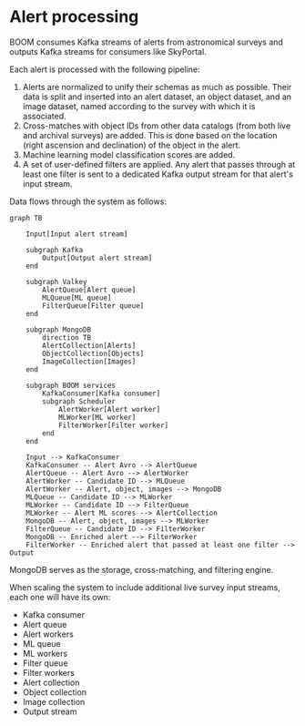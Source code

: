 # Alert processing

BOOM consumes Kafka streams of alerts from astronomical surveys
and outputs Kafka streams for consumers like SkyPortal.

Each alert is processed with the following pipeline:

1. Alerts are normalized to unify their schemas as much as possible.
   Their data is split and inserted into an alert dataset,
   an object dataset, and an image dataset, named according to the survey
   with which it is associated.
2. Cross-matches with object IDs from other data catalogs
   (from both live and archival surveys) are added.
   This is done based on the location (right ascension and declination)
   of the object in the alert.
3. Machine learning model classification scores are added.
4. A set of user-defined filters are applied.
   Any alert that passes through at least one filter is sent
   to a dedicated Kafka output stream for that alert's input stream.

Data flows through the system as follows:

```mermaid
graph TB

    Input[Input alert stream]

    subgraph Kafka
        Output[Output alert stream]
    end

    subgraph Valkey
        AlertQueue[Alert queue]
        MLQueue[ML queue]
        FilterQueue[Filter queue]
    end

    subgraph MongoDB
        direction TB
        AlertCollection[Alerts]
        ObjectCollection[Objects]
        ImageCollection[Images]
    end

    subgraph BOOM services
        KafkaConsumer[Kafka consumer]
        subgraph Scheduler
            AlertWorker[Alert worker]
            MLWorker[ML worker]
            FilterWorker[Filter worker]
        end
    end

    Input --> KafkaConsumer
    KafkaConsumer -- Alert Avro --> AlertQueue
    AlertQueue -- Alert Avro --> AlertWorker
    AlertWorker -- Candidate ID --> MLQueue
    AlertWorker -- Alert, object, images --> MongoDB
    MLQueue -- Candidate ID --> MLWorker
    MLWorker -- Candidate ID --> FilterQueue
    MLWorker -- Alert ML scores --> AlertCollection
    MongoDB -- Alert, object, images --> MLWorker
    FilterQueue -- Candidate ID --> FilterWorker
    MongoDB -- Enriched alert --> FilterWorker
    FilterWorker -- Enriched alert that passed at least one filter --> Output
```

MongoDB serves as the storage, cross-matching, and filtering engine.

When scaling the system to include additional live survey input streams,
each one will have its own:

- Kafka consumer
- Alert queue
- Alert workers
- ML queue
- ML workers
- Filter queue
- Filter workers
- Alert collection
- Object collection
- Image collection
- Output stream
